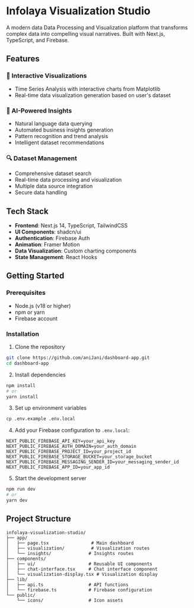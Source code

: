 
# Infolaya Visualization Studio

A modern data Data Processing and Visualization platform that transforms complex data into compelling visual narratives. Built with Next.js, TypeScript, and Firebase.


## Features

### 🎨 Interactive Visualizations
- Time Series Analysis with interactive charts from Matplotlib
- Real-time data visualization generation based on user's dataset

### 🤖 AI-Powered Insights
- Natural language data querying
- Automated business insights generation
- Pattern recognition and trend analysis
- Intelligent dataset recommendations

### 🔍 Dataset Management
- Comprehensive dataset search
- Real-time data processing and visualization
- Multiple data source integration
- Secure data handling

## Tech Stack

- **Frontend**: Next.js 14, TypeScript, TailwindCSS
- **UI Components**: shadcn/ui
- **Authentication**: Firebase Auth
- **Animation**: Framer Motion
- **Data Visualization**: Custom charting components
- **State Management**: React Hooks

## Getting Started

### Prerequisites
- Node.js (v18 or higher)
- npm or yarn
- Firebase account

### Installation

1. Clone the repository
```bash
git clone https://github.com/aniJani/dashboard-app.git
cd dashboard-app
```

2. Install dependencies
```bash
npm install
# or
yarn install
```

3. Set up environment variables
```bash
cp .env.example .env.local
```

4. Add your Firebase configuration to `.env.local`:
```
NEXT_PUBLIC_FIREBASE_API_KEY=your_api_key
NEXT_PUBLIC_FIREBASE_AUTH_DOMAIN=your_auth_domain
NEXT_PUBLIC_FIREBASE_PROJECT_ID=your_project_id
NEXT_PUBLIC_FIREBASE_STORAGE_BUCKET=your_storage_bucket
NEXT_PUBLIC_FIREBASE_MESSAGING_SENDER_ID=your_messaging_sender_id
NEXT_PUBLIC_FIREBASE_APP_ID=your_app_id
```

5. Start the development server
```bash
npm run dev
# or
yarn dev
```

## Project Structure

```
infolaya-visualization-studio/
├── app/
│   ├── page.tsx                # Main dashboard
│   ├── visualization/          # Visualization routes
│   └── insights/              # Insights routes
├── components/
│   ├── ui/                    # Reusable UI components
│   ├── chat-interface.tsx     # Chat interface component
│   └── visualization-display.tsx # Visualization display
├── lib/
│   ├── api.ts                 # API functions
│   └── firebase.ts            # Firebase configuration
└── public/
    └── icons/                 # Icon assets
```

